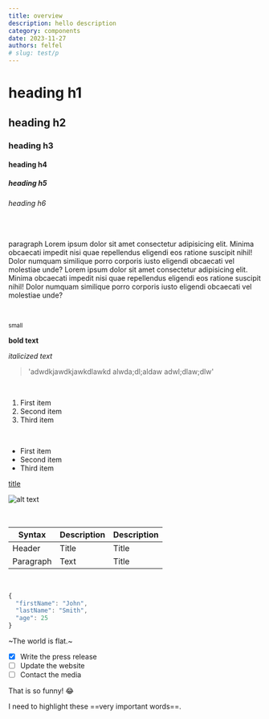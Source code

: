 ```yaml
---
title: overview
description: hello description
category: components
date: 2023-11-27
authors: felfel
# slug: test/p
---
```


# heading h1

## heading h2

### heading h3

#### heading h4

##### heading h5

###### heading h6

<br>

paragraph Lorem ipsum dolor sit amet consectetur adipisicing elit. Minima obcaecati impedit nisi quae repellendus eligendi eos ratione suscipit nihil! Dolor numquam similique porro corporis iusto eligendi obcaecati vel molestiae unde?
Lorem ipsum dolor sit amet consectetur adipisicing elit. Minima obcaecati impedit nisi quae repellendus eligendi eos ratione suscipit nihil! Dolor numquam similique porro corporis iusto eligendi obcaecati vel molestiae unde?

<br>

<small>small</small>

**bold text**

_italicized text_

> 'adwdkjawdkjawkdlawkd
> alwda;dl;aldaw
> adwl;dlaw;dlw'

<br>

1. First item
2. Second item
3. Third item

<br>

- First item
- Second item
- Third item

[title](https://www.example.com)

![alt text](/fruitUI.png)

<br>

| Syntax    | Description | Description |
| --------- | ----------- | ----------- |
| Header    | Title       | Title       |
| Paragraph | Text        | Title       |

<br>

```js
{
  "firstName": "John",
  "lastName": "Smith",
  "age": 25
}
```


~The world is flat.~

- [x] Write the press release 
- [ ] Update the website
- [ ] Contact the media

That is so funny! :joy:

I need to highlight these ==very important words==.
